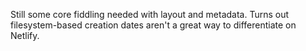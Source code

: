 Still some core fiddling needed with layout and metadata. Turns out filesystem-based creation dates aren't a great way to differentiate on Netlify.